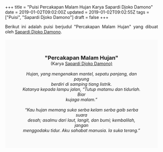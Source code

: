 +++
title = "Puisi Percakapan Malam Hujan Karya Sapardi Djoko Damono"
date = 2019-01-02T09:02:00Z
updated = 2019-01-02T09:02:55Z
tags = ["Puisi", "Sapardi Djoko Damono"]
draft = false
+++

<div dir="ltr" style="text-align: left;" trbidi="on"><div style="text-align: justify;">Berikut ini adalah puisi berjudul "Percakapan Malam Hujan" yang dibuat oleh <a href="https://ensiklopedia.kemdikbud.go.id/sastra/artikel/Sapardi_Djoko_Damono" target="_blank">Sapardi Djoko Damono</a>. </div><br /><div style="background: #FAFAFA; font-size: 14px; height: auto; margin: 0 auto; padding: 50px; text-align: center; width: auto;"><span style="font-size: 18px;"><b>"Percakapan Malam Hujan"</b></span><br />(Karya <a href="https://www.sekata.web.id/tags/sapardi-djoko-damono" target="_blank">Sapardi Djoko Damono)</a> <br /><br /><i>Hujan, yang mengenakan mantel, sepatu panjang, dan payung<br />berdiri di samping tiang listrik.<br />Katanya kepada lampu jalan, “Tutup matamu dan tidurlah. Biar<br />kujaga malam.”<br /><br />“Kau hujan memang suka serba kelam serba gaib serba suara<br />desah; asalmu dari laut, langit, dan bumi; kembalilah, jangan<br />menggodaku tidur. Aku sahabat manusia. Ia suka terang.”</i> </div></div>
